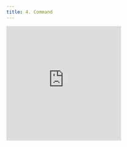 ```yaml
---
title: 4. Command
---
```


<iframe width="60%" height="300" src="https://www.youtube.com/embed/W8eIApyZe28" title="Tauri Tutorial 4: Commands" frameborder="0" allow="accelerometer; autoplay; clipboard-write; encrypted-media; gyroscope; picture-in-picture; web-share" allowfullscreen></iframe>

